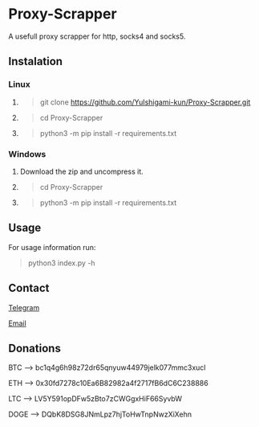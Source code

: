 # Proxy-Scrapper
A usefull proxy scrapper for http, socks4 and socks5.


## Instalation
### Linux
1. >git clone https://github.com/YuIshigami-kun/Proxy-Scrapper.git
2. >cd Proxy-Scrapper
3. >python3 -m pip install -r requirements.txt

### Windows
1. Download the zip and uncompress it.
2. >cd Proxy-Scrapper
3. >python3 -m pip install -r requirements.txt

## Usage
For usage information run:
>python3 index.py -h

## Contact
[Telegram](http://t.me/darKLC_87)

[Email](mailto:yuIshigamiop@godscracking.xyz)

## Donations
BTC --> bc1q4g6h98z72dr65qnyuw44979jelk077mmc3xucl

ETH --> 0x30fd7278c10Ea6B82982a4f2717fB6dC6C238886

LTC --> LV5Y591opDFw5zBto7zCWGgxHiF66SyvbW

DOGE --> DQbK8DSG8JNmLpz7hjToHwTnpNwzXiXehn
